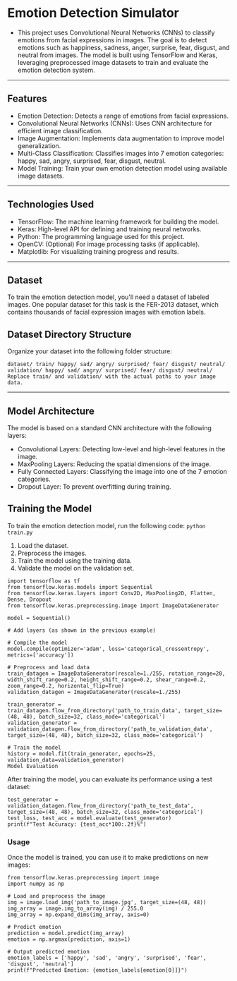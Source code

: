# Emotion Detection Simulator
- This project uses Convolutional Neural Networks (CNNs) to classify emotions from facial expressions in images. The goal is to detect emotions such as happiness, sadness, anger, surprise, fear, disgust, and neutral from images. The model is built using TensorFlow and Keras, leveraging preprocessed image datasets to train and evaluate the emotion detection system.

---

## Features
- Emotion Detection: Detects a range of emotions from facial expressions.
- Convolutional Neural Networks (CNNs): Uses CNN architecture for efficient image classification.
- Image Augmentation: Implements data augmentation to improve model generalization.
- Multi-Class Classification: Classifies images into 7 emotion categories: happy, sad, angry, surprised, fear, disgust, neutral.
- Model Training: Train your own emotion detection model using available image datasets.

---

## Technologies Used
- TensorFlow: The machine learning framework for building the model.
- Keras: High-level API for defining and training neural networks.
- Python: The programming language used for this project.
- OpenCV: (Optional) For image processing tasks (if applicable).
- Matplotlib: For visualizing training progress and results.

---

## Dataset
To train the emotion detection model, you'll need a dataset of labeled images. One popular dataset for this task is the FER-2013 dataset, which contains thousands of facial expression images with emotion labels.

## Dataset Directory Structure
Organize your dataset into the following folder structure:

`
dataset/
    train/
        happy/
        sad/
        angry/
        surprised/
        fear/
        disgust/
        neutral/
    validation/
        happy/
        sad/
        angry/
        surprised/
        fear/
        disgust/
        neutral/
Replace train/ and validation/ with the actual paths to your image data.
`

---

## Model Architecture
The model is based on a standard CNN architecture with the following layers:

- Convolutional Layers: Detecting low-level and high-level features in the image.
- MaxPooling Layers: Reducing the spatial dimensions of the image.
- Fully Connected Layers: Classifying the image into one of the 7 emotion categories.
- Dropout Layer: To prevent overfitting during training.

## Training the Model
To train the emotion detection model, run the following code:
`python train.py`

1. Load the dataset.
2. Preprocess the images.
3. Train the model using the training data.
4. Validate the model on the validation set.


```
import tensorflow as tf
from tensorflow.keras.models import Sequential
from tensorflow.keras.layers import Conv2D, MaxPooling2D, Flatten, Dense, Dropout
from tensorflow.keras.preprocessing.image import ImageDataGenerator

model = Sequential()

# Add layers (as shown in the previous example)

# Compile the model
model.compile(optimizer='adam', loss='categorical_crossentropy', metrics=['accuracy'])

# Preprocess and load data
train_datagen = ImageDataGenerator(rescale=1./255, rotation_range=20, width_shift_range=0.2, height_shift_range=0.2, shear_range=0.2, zoom_range=0.2, horizontal_flip=True)
validation_datagen = ImageDataGenerator(rescale=1./255)

train_generator = train_datagen.flow_from_directory('path_to_train_data', target_size=(48, 48), batch_size=32, class_mode='categorical')
validation_generator = validation_datagen.flow_from_directory('path_to_validation_data', target_size=(48, 48), batch_size=32, class_mode='categorical')

# Train the model
history = model.fit(train_generator, epochs=25, validation_data=validation_generator)
Model Evaluation
```

After training the model, you can evaluate its performance using a test dataset:

```
test_generator = validation_datagen.flow_from_directory('path_to_test_data', target_size=(48, 48), batch_size=32, class_mode='categorical')
test_loss, test_acc = model.evaluate(test_generator)
print(f"Test Accuracy: {test_acc*100:.2f}%")
```

### Usage
Once the model is trained, you can use it to make predictions on new images:

```
from tensorflow.keras.preprocessing import image
import numpy as np

# Load and preprocess the image
img = image.load_img('path_to_image.jpg', target_size=(48, 48))
img_array = image.img_to_array(img) / 255.0
img_array = np.expand_dims(img_array, axis=0)

# Predict emotion
prediction = model.predict(img_array)
emotion = np.argmax(prediction, axis=1)

# Output predicted emotion
emotion_labels = ['happy', 'sad', 'angry', 'surprised', 'fear', 'disgust', 'neutral']
print(f"Predicted Emotion: {emotion_labels[emotion[0]]}")
```
